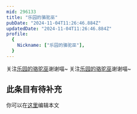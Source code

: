 ```yaml
---
mid: 296133
title: "乐园的骆驼巫"
pubDate: "2024-11-04T11:26:46.884Z"
updatedDate: "2024-11-04T11:26:46.884Z"
profile:
  {
    Nickname: ["乐园的骆驼巫"],
  }
---
```


关注[乐园的骆驼巫](https://space.bilibili.com/296133)谢谢喵~ 关注[乐园的骆驼巫](https://space.bilibili.com/296133)谢谢喵~

## 此条目有待补充
你可以在[这里](https://github.com/Yuhanawa/VTuber.ICU-Content/edit/master/v/乐园的骆驼巫/index.md)编辑本文
